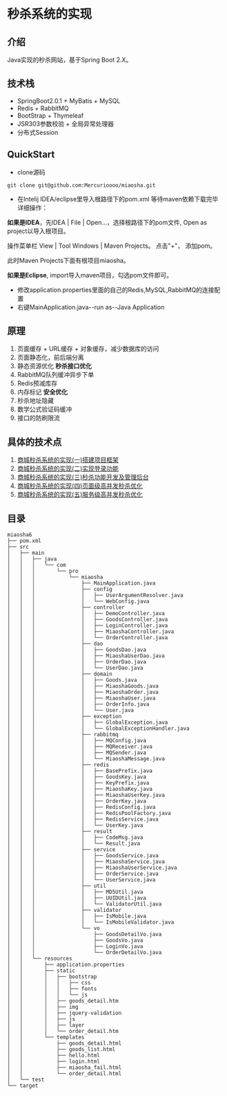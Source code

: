 # 秒杀系统的实现

## 介绍

Java实现的秒杀网站，基于Spring Boot 2.X。

## 技术栈

- SpringBoot2.0.1 + MyBatis + MySQL
- Redis + RabbitMQ
- BootStrap + Thymeleaf
- JSR303参数校验 + 全局异常处理器
- 分布式Session

## QuickStart

- clone源码

```
git clone git@github.com:Mercurioooo/miaosha.git
```

- 在Intelij IDEA/eclipse里导入根路径下的pom.xml 等待maven依赖下载完毕 详细操作：

**如果是IDEA**，先IDEA | File | Open...，选择根路径下的pom文件, Open as project以导入根项目。

操作菜单栏 View | Tool Windows | Maven Projects。 点击"+"， 添加pom。

此时Maven Projects下面有根项目miaosha。

**如果是Eclipse**, import导入maven项目，勾选pom文件即可。

- 修改application.properties里面的自己的Redis,MySQL,RabbitMQ的连接配置
- 右键MainApplication.java--run as--Java Application

## 原理

1. 页面缓存 + URL缓存 + 对象缓存，减少数据库的访问
2. 页面静态化，前后端分离
3. 静态资源优化 **秒杀接口优化**
4. RabbitMQ队列缓冲异步下单
5. Redis预减库存
6. 内存标记 **安全优化**
7. 秒杀地址隐藏
8. 数学公式验证码缓冲
9. 接口的防刷限流

## 具体的技术点

1. [商城秒杀系统的实现(一)搭建项目框架](https://editor.csdn.net/md/?articleId=104331179)
2. [商城秒杀系统的实现(二)实现登录功能](https://editor.csdn.net/md/?articleId=104331322)
3. [商城秒杀系统的实现(三)秒杀功能开发及管理后台](https://editor.csdn.net/md/?articleId=104332117)
4. [商城秒杀系统的实现(四)页面级高并发秒杀优化](https://editor.csdn.net/md/?articleId=104333300)
5. [商城秒杀系统的实现(五)服务级高并发秒杀优化](https://editor.csdn.net/md/?articleId=104332912)

## 目录
```
miaosha6
├── pom.xml
├── src
│   ├── main
│   │   ├── java
│   │   │   └── com
│   │   │       └── pro
│   │   │           └── miaosha
│   │   │               ├── MainApplication.java
│   │   │               ├── config
│   │   │               │   ├── UserArgumentResolver.java
│   │   │               │   └── WebConfig.java
│   │   │               ├── controller
│   │   │               │   ├── DemoController.java
│   │   │               │   ├── GoodsController.java
│   │   │               │   ├── LoginController.java
│   │   │               │   ├── MiaoshaController.java
│   │   │               │   └── OrderController.java
│   │   │               ├── dao
│   │   │               │   ├── GoodsDao.java
│   │   │               │   ├── MiaoshaUserDao.java
│   │   │               │   ├── OrderDao.java
│   │   │               │   └── UserDao.java
│   │   │               ├── domain
│   │   │               │   ├── Goods.java
│   │   │               │   ├── MiaoshaGoods.java
│   │   │               │   ├── MiaoshaOrder.java
│   │   │               │   ├── MiaoshaUser.java
│   │   │               │   ├── OrderInfo.java
│   │   │               │   └── User.java
│   │   │               ├── exception
│   │   │               │   ├── GlobalException.java
│   │   │               │   └── GlobalExceptionHandler.java
│   │   │               ├── rabbitmq
│   │   │               │   ├── MQConfig.java
│   │   │               │   ├── MQReceiver.java
│   │   │               │   ├── MQSender.java
│   │   │               │   └── MiaoshaMessage.java
│   │   │               ├── redis
│   │   │               │   ├── BasePrefix.java
│   │   │               │   ├── GoodsKey.java
│   │   │               │   ├── KeyPrefix.java
│   │   │               │   ├── MiaoshaKey.java
│   │   │               │   ├── MiaoshaUserKey.java
│   │   │               │   ├── OrderKey.java
│   │   │               │   ├── RedisConfig.java
│   │   │               │   ├── RedisPoolFactory.java
│   │   │               │   ├── RedisService.java
│   │   │               │   └── UserKey.java
│   │   │               ├── result
│   │   │               │   ├── CodeMsg.java
│   │   │               │   └── Result.java
│   │   │               ├── service
│   │   │               │   ├── GoodsService.java
│   │   │               │   ├── MiaoshaService.java
│   │   │               │   ├── MiaoshaUserService.java
│   │   │               │   ├── OrderService.java
│   │   │               │   └── UserService.java
│   │   │               ├── util
│   │   │               │   ├── MD5Util.java
│   │   │               │   ├── UUIDUtil.java
│   │   │               │   └── ValidatorUtil.java
│   │   │               ├── validator
│   │   │               │   ├── IsMobile.java
│   │   │               │   └── IsMobileValidator.java
│   │   │               └── vo
│   │   │                   ├── GoodsDetailVo.java
│   │   │                   ├── GoodsVo.java
│   │   │                   ├── LoginVo.java
│   │   │                   └── OrderDetailVo.java
│   │   └── resources
│   │       ├── application.properties
│   │       ├── static
│   │       │   ├── bootstrap
│   │       │   │   ├── css
│   │       │   │   ├── fonts
│   │       │   │   └── js
│   │       │   ├── goods_detail.htm
│   │       │   ├── img
│   │       │   ├── jquery-validation
│   │       │   ├── js
│   │       │   ├── layer
│   │       │   └── order_detail.htm
│   │       └── templates
│   │           ├── goods_detail.html
│   │           ├── goods_list.html
│   │           ├── hello.html
│   │           ├── login.html
│   │           ├── miaosha_fail.html
│   │           └── order_detail.html
│   └── test
└── target
```
